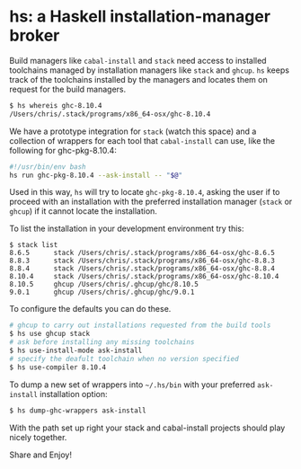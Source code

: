 # hs: a Haskell installation-manager broker

Build managers like `cabal-install` and `stack` need access to installed toolchains managed by
installation managers like `stack` and `ghcup`. `hs` keeps track of the toolchains installed by
the managers and locates them on request for the build managers.

```bash
$ hs whereis ghc-8.10.4
/Users/chris/.stack/programs/x86_64-osx/ghc-8.10.4
```

We have a prototype integration for `stack` (watch this space) and a collection of wrappers for
each tool that `cabal-install` can use, like the following for ghc-pkg-8.10.4:

```bash
#!/usr/bin/env bash
hs run ghc-pkg-8.10.4 --ask-install -- "$@"
```

Used in this way, `hs` will try to locate `ghc-pkg-8.10.4`, asking the user if to proceed with an
installation with the preferred installation manager (`stack` or `ghcup`) if it cannot locate the
installation.

To list the installation in your development environment try this:

```
$ stack list
8.6.5      stack /Users/chris/.stack/programs/x86_64-osx/ghc-8.6.5
8.8.3      stack /Users/chris/.stack/programs/x86_64-osx/ghc-8.8.3
8.8.4      stack /Users/chris/.stack/programs/x86_64-osx/ghc-8.8.4
8.10.4     stack /Users/chris/.stack/programs/x86_64-osx/ghc-8.10.4
8.10.5     ghcup /Users/chris/.ghcup/ghc/8.10.5
9.0.1      ghcup /Users/chris/.ghcup/ghc/9.0.1
```

To configure the defaults you can do these.

```bash
# ghcup to carry out installations requested from the build tools
$ hs use ghcup stack
# ask before installing any missing toolchains
$ hs use-install-mode ask-install
# specify the deafult toolchain when no version specified
$ hs use-compiler 8.10.4
```

To dump a new set of wrappers into `~/.hs/bin` with your preferred `ask-install` installation
option:

```bash
$ hs dump-ghc-wrappers ask-install
```

With the path set up right your stack and cabal-install projects should play nicely together.

Share and Enjoy!
